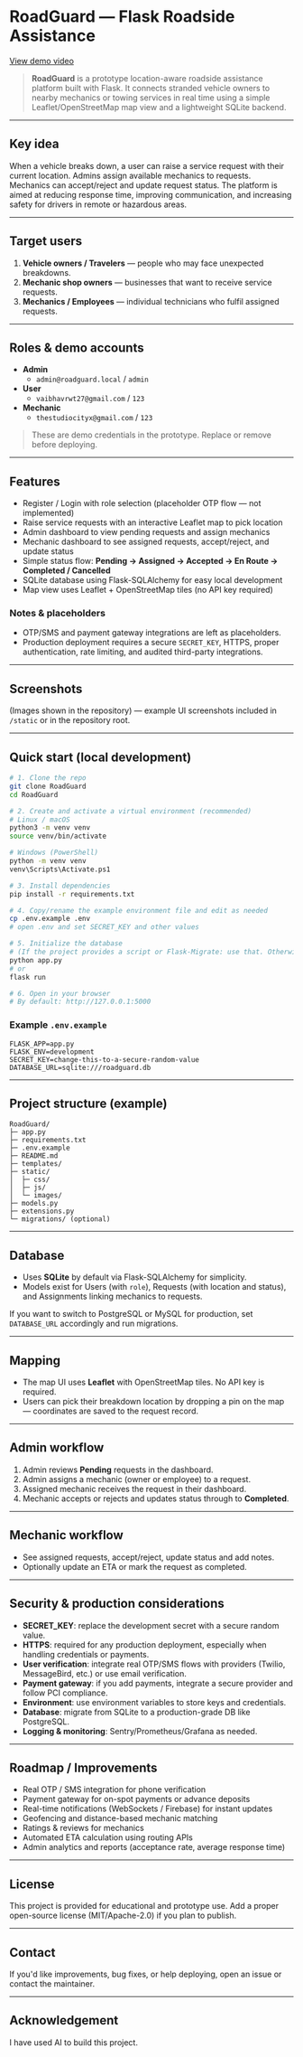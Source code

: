 # RoadGuard — Flask Roadside Assistance

[View demo video](https://drive.google.com/drive/folders/1oRVjVz9Y09BMR4UBwB6HRafwexSLLNZH?usp=sharing)

> **RoadGuard** is a prototype location-aware roadside assistance platform built with Flask. It connects stranded vehicle owners to nearby mechanics or towing services in real time using a simple Leaflet/OpenStreetMap map view and a lightweight SQLite backend.

---

## Key idea

When a vehicle breaks down, a user can raise a service request with their current location. Admins assign available mechanics to requests. Mechanics can accept/reject and update request status. The platform is aimed at reducing response time, improving communication, and increasing safety for drivers in remote or hazardous areas.

---

## Target users

1. **Vehicle owners / Travelers** — people who may face unexpected breakdowns.
2. **Mechanic shop owners** — businesses that want to receive service requests.
3. **Mechanics / Employees** — individual technicians who fulfil assigned requests.

---

## Roles & demo accounts

- **Admin**
  - `admin@roadguard.local` / `admin`
- **User**
  - `vaibhavrwt27@gmail.com` / `123`
- **Mechanic**
  - `thestudiocityx@gmail.com` / `123`

> These are demo credentials in the prototype. Replace or remove before deploying.

---

## Features

- Register / Login with role selection (placeholder OTP flow — not implemented)
- Raise service requests with an interactive Leaflet map to pick location
- Admin dashboard to view pending requests and assign mechanics
- Mechanic dashboard to see assigned requests, accept/reject, and update status
- Simple status flow: **Pending → Assigned → Accepted → En Route → Completed / Cancelled**
- SQLite database using Flask-SQLAlchemy for easy local development
- Map view uses Leaflet + OpenStreetMap tiles (no API key required)

### Notes & placeholders
- OTP/SMS and payment gateway integrations are left as placeholders.
- Production deployment requires a secure `SECRET_KEY`, HTTPS, proper authentication, rate limiting, and audited third-party integrations.

---

## Screenshots

(Images shown in the repository) — example UI screenshots included in `/static` or in the repository root.

---

## Quick start (local development)

```bash
# 1. Clone the repo
git clone RoadGuard
cd RoadGuard

# 2. Create and activate a virtual environment (recommended)
# Linux / macOS
python3 -m venv venv
source venv/bin/activate

# Windows (PowerShell)
python -m venv venv
venv\Scripts\Activate.ps1

# 3. Install dependencies
pip install -r requirements.txt

# 4. Copy/rename the example environment file and edit as needed
cp .env.example .env
# open .env and set SECRET_KEY and other values

# 5. Initialize the database
# (If the project provides a script or Flask-Migrate: use that. Otherwise the app will create sqlite file on first run.)
python app.py
# or
flask run

# 6. Open in your browser
# By default: http://127.0.0.1:5000
```

### Example `.env.example`

```
FLASK_APP=app.py
FLASK_ENV=development
SECRET_KEY=change-this-to-a-secure-random-value
DATABASE_URL=sqlite:///roadguard.db
```

---

## Project structure (example)

```
RoadGuard/
├─ app.py
├─ requirements.txt
├─ .env.example
├─ README.md
├─ templates/
├─ static/
│  ├─ css/
│  ├─ js/
│  └─ images/
├─ models.py
├─ extensions.py
└─ migrations/ (optional)
```

---

## Database

- Uses **SQLite** by default via Flask-SQLAlchemy for simplicity.
- Models exist for Users (with `role`), Requests (with location and status), and Assignments linking mechanics to requests.

If you want to switch to PostgreSQL or MySQL for production, set `DATABASE_URL` accordingly and run migrations.

---

## Mapping

- The map UI uses **Leaflet** with OpenStreetMap tiles. No API key is required.
- Users can pick their breakdown location by dropping a pin on the map — coordinates are saved to the request record.

---

## Admin workflow

1. Admin reviews **Pending** requests in the dashboard.
2. Admin assigns a mechanic (owner or employee) to a request.
3. Assigned mechanic receives the request in their dashboard.
4. Mechanic accepts or rejects and updates status through to **Completed**.

---

## Mechanic workflow

- See assigned requests, accept/reject, update status and add notes.
- Optionally update an ETA or mark the request as completed.

---

## Security & production considerations

- **SECRET_KEY**: replace the development secret with a secure random value.
- **HTTPS**: required for any production deployment, especially when handling credentials or payments.
- **User verification**: integrate real OTP/SMS flows with providers (Twilio, MessageBird, etc.) or use email verification.
- **Payment gateway**: if you add payments, integrate a secure provider and follow PCI compliance.
- **Environment**: use environment variables to store keys and credentials.
- **Database**: migrate from SQLite to a production-grade DB like PostgreSQL.
- **Logging & monitoring**: Sentry/Prometheus/Grafana as needed.

---

## Roadmap / Improvements

- Real OTP / SMS integration for phone verification
- Payment gateway for on-spot payments or advance deposits
- Real-time notifications (WebSockets / Firebase) for instant updates
- Geofencing and distance-based mechanic matching
- Ratings & reviews for mechanics
- Automated ETA calculation using routing APIs
- Admin analytics and reports (acceptance rate, average response time)

---

## License

This project is provided for educational and prototype use. Add a proper open-source license (MIT/Apache-2.0) if you plan to publish.

---

## Contact

If you'd like improvements, bug fixes, or help deploying, open an issue or contact the maintainer.

---

## Acknowledgement

I have used AI to build this project.
